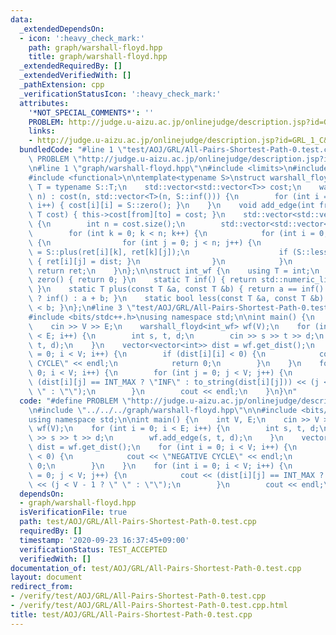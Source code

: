 ```yaml
---
data:
  _extendedDependsOn:
  - icon: ':heavy_check_mark:'
    path: graph/warshall-floyd.hpp
    title: graph/warshall-floyd.hpp
  _extendedRequiredBy: []
  _extendedVerifiedWith: []
  _pathExtension: cpp
  _verificationStatusIcon: ':heavy_check_mark:'
  attributes:
    '*NOT_SPECIAL_COMMENTS*': ''
    PROBLEM: http://judge.u-aizu.ac.jp/onlinejudge/description.jsp?id=GRL_1_C&lang=ja
    links:
    - http://judge.u-aizu.ac.jp/onlinejudge/description.jsp?id=GRL_1_C&lang=ja
  bundledCode: "#line 1 \"test/AOJ/GRL/All-Pairs-Shortest-Path-0.test.cpp\"\n#define\
    \ PROBLEM \"http://judge.u-aizu.ac.jp/onlinejudge/description.jsp?id=GRL_1_C&lang=ja\"\
    \n#line 1 \"graph/warshall-floyd.hpp\"\n#include <limits>\n#include <vector>\n\
    #include <functional>\n\ntemplate<typename S>\nstruct warshall_floyd {\n    using\
    \ T = typename S::T;\n    std::vector<std::vector<T>> cost;\n    warshall_floyd(int\
    \ n) : cost(n, std::vector<T>(n, S::inf())) {\n        for (int i = 0; i < n;\
    \ i++) { cost[i][i] = S::zero(); }\n    }\n    void add_edge(int from, int to,\
    \ T cost) { this->cost[from][to] = cost; }\n    std::vector<std::vector<T>> get_dist()\
    \ {\n        int n = cost.size();\n        std::vector<std::vector<T>> ret(cost);\n\
    \        for (int k = 0; k < n; k++) {\n            for (int i = 0; i < n; i++)\
    \ {\n                for (int j = 0; j < n; j++) {\n                    T dist\
    \ = S::plus(ret[i][k], ret[k][j]);\n                    if (S::less(dist, ret[i][j]))\
    \ { ret[i][j] = dist; }\n                }\n            }\n        }\n       \
    \ return ret;\n    }\n};\n\nstruct int_wf {\n    using T = int;\n    static T\
    \ zero() { return 0; }\n    static T inf() { return std::numeric_limits<T>::max();\
    \ }\n    static T plus(const T &a, const T &b) { return a == inf() || b == inf()\
    \ ? inf() : a + b; }\n    static bool less(const T &a, const T &b) { return a\
    \ < b; }\n};\n#line 3 \"test/AOJ/GRL/All-Pairs-Shortest-Path-0.test.cpp\"\n\n\
    #include <bits/stdc++.h>\nusing namespace std;\n\nint main() {\n    int V, E;\n\
    \    cin >> V >> E;\n    warshall_floyd<int_wf> wf(V);\n    for (int i = 0; i\
    \ < E; i++) {\n        int s, t, d;\n        cin >> s >> t >> d;\n        wf.add_edge(s,\
    \ t, d);\n    }\n    vector<vector<int>> dist = wf.get_dist();\n    for (int i\
    \ = 0; i < V; i++) {\n        if (dist[i][i] < 0) {\n            cout << \"NEGATIVE\
    \ CYCLE\" << endl;\n            return 0;\n        }\n    }\n    for (int i =\
    \ 0; i < V; i++) {\n        for (int j = 0; j < V; j++) {\n            cout <<\
    \ (dist[i][j] == INT_MAX ? \"INF\" : to_string(dist[i][j])) << (j < V - 1 ? \"\
    \ \" : \"\");\n        }\n        cout << endl;\n    }\n}\n"
  code: "#define PROBLEM \"http://judge.u-aizu.ac.jp/onlinejudge/description.jsp?id=GRL_1_C&lang=ja\"\
    \n#include \"../../../graph/warshall-floyd.hpp\"\n\n#include <bits/stdc++.h>\n\
    using namespace std;\n\nint main() {\n    int V, E;\n    cin >> V >> E;\n    warshall_floyd<int_wf>\
    \ wf(V);\n    for (int i = 0; i < E; i++) {\n        int s, t, d;\n        cin\
    \ >> s >> t >> d;\n        wf.add_edge(s, t, d);\n    }\n    vector<vector<int>>\
    \ dist = wf.get_dist();\n    for (int i = 0; i < V; i++) {\n        if (dist[i][i]\
    \ < 0) {\n            cout << \"NEGATIVE CYCLE\" << endl;\n            return\
    \ 0;\n        }\n    }\n    for (int i = 0; i < V; i++) {\n        for (int j\
    \ = 0; j < V; j++) {\n            cout << (dist[i][j] == INT_MAX ? \"INF\" : to_string(dist[i][j]))\
    \ << (j < V - 1 ? \" \" : \"\");\n        }\n        cout << endl;\n    }\n}"
  dependsOn:
  - graph/warshall-floyd.hpp
  isVerificationFile: true
  path: test/AOJ/GRL/All-Pairs-Shortest-Path-0.test.cpp
  requiredBy: []
  timestamp: '2020-09-23 16:37:45+09:00'
  verificationStatus: TEST_ACCEPTED
  verifiedWith: []
documentation_of: test/AOJ/GRL/All-Pairs-Shortest-Path-0.test.cpp
layout: document
redirect_from:
- /verify/test/AOJ/GRL/All-Pairs-Shortest-Path-0.test.cpp
- /verify/test/AOJ/GRL/All-Pairs-Shortest-Path-0.test.cpp.html
title: test/AOJ/GRL/All-Pairs-Shortest-Path-0.test.cpp
---
```

